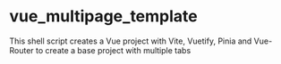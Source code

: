 # vue_multipage_template
This shell script creates a Vue project with Vite, Vuetify, Pinia and Vue-Router to create a base project with multiple tabs
